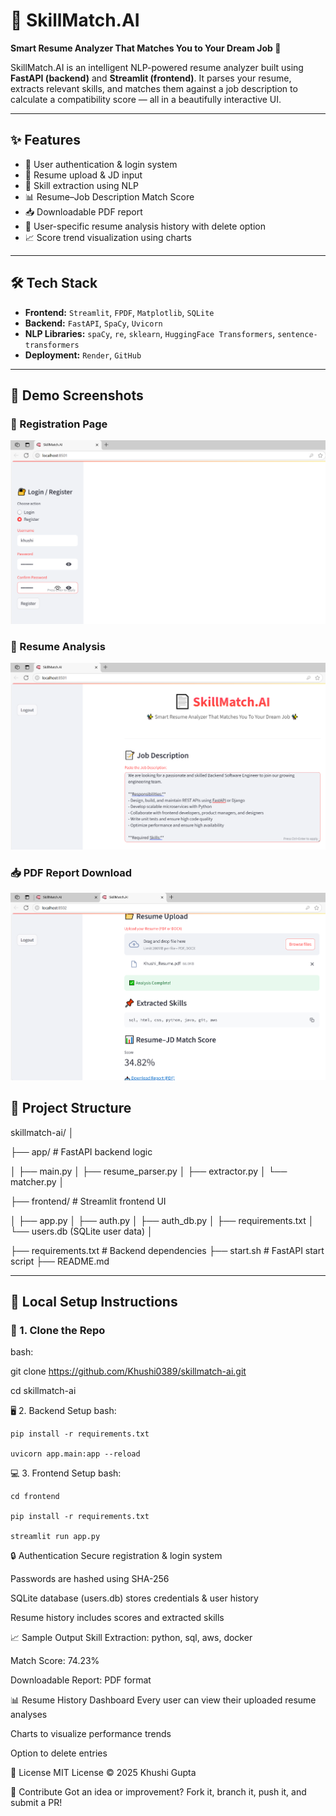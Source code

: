 # 📄 SkillMatch.AI

**Smart Resume Analyzer That Matches You to Your Dream Job 🚀**

SkillMatch.AI is an intelligent NLP-powered resume analyzer built using **FastAPI (backend)** and **Streamlit (frontend)**. It parses your resume, extracts relevant skills, and matches them against a job description to calculate a compatibility score — all in a beautifully interactive UI.

---

## ✨ Features

- 🔐 User authentication & login system
- 📝 Resume upload & JD input
- 🧠 Skill extraction using NLP
- 📊 Resume–Job Description Match Score
- 📥 Downloadable PDF report
- 📜 User-specific resume analysis history with delete option
- 📈 Score trend visualization using charts

---

## 🛠️ Tech Stack

- **Frontend:** `Streamlit`, `FPDF`, `Matplotlib`, `SQLite`  
- **Backend:** `FastAPI`, `SpaCy`, `Uvicorn`  
- **NLP Libraries:** `spaCy`, `re`, `sklearn`, `HuggingFace Transformers`, `sentence-transformers`  
- **Deployment:** `Render`, `GitHub`

---
## 📸 Demo Screenshots

### 🔐 Registration Page  
![Login](register.png)

### 📝 Resume Analysis  
![Analysis](demo1.png)

### 📥 PDF Report Download  
![Download](demo2.png)


## 📂 Project Structure

skillmatch-ai/
│

├── app/ # FastAPI backend logic

│ ├── main.py
│ ├── resume_parser.py
│ ├── extractor.py
│ └── matcher.py
│

├── frontend/ # Streamlit frontend UI

│ ├── app.py
│ ├── auth.py
│ ├── auth_db.py
│ ├── requirements.txt
│ └── users.db (SQLite user data)
│

├── requirements.txt # Backend dependencies
├── start.sh # FastAPI start script
├── README.md

---

## 🧪 Local Setup Instructions

### 🔧 1. Clone the Repo

bash: 

git clone https://github.com/Khushi0389/skillmatch-ai.git

cd skillmatch-ai

🖥️ 2. Backend Setup
bash:
```
pip install -r requirements.txt

uvicorn app.main:app --reload
```

💻 3. Frontend Setup
bash:
```
cd frontend

pip install -r requirements.txt

streamlit run app.py
```


🔒 Authentication
Secure registration & login system

Passwords are hashed using SHA-256

SQLite database (users.db) stores credentials & user history

Resume history includes scores and extracted skills

📈 Sample Output
Skill Extraction: python, sql, aws, docker

Match Score: 74.23%

Downloadable Report: PDF format

📊 Resume History Dashboard
Every user can view their uploaded resume analyses

Charts to visualize performance trends

Option to delete entries

🧾 License
MIT License © 2025 Khushi Gupta

🙌 Contribute
Got an idea or improvement? Fork it, branch it, push it, and submit a PR!

